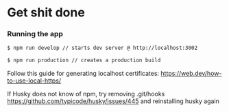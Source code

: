 # Get shit done

### Running the app

```sh
$ npm run develop // starts dev server @ http://localhost:3002
```

```sh
$ npm run production // creates a production build
```

Follow this guide for generating localhost certificates: https://web.dev/how-to-use-local-https/

<!-- TODO: follow https://www.npmjs.com/package/commitizen guidelines and set up cz on git commit or something similar -->

If Husky does not know of npm, try removing .git/hooks https://github.com/typicode/husky/issues/445 and reinstalling husky again
